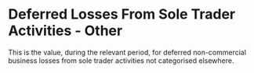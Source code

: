 # Deferred Losses From Sole Trader Activities - Other
This is the value, during the relevant period, for deferred non-commercial business losses from sole trader activities not categorised elsewhere.